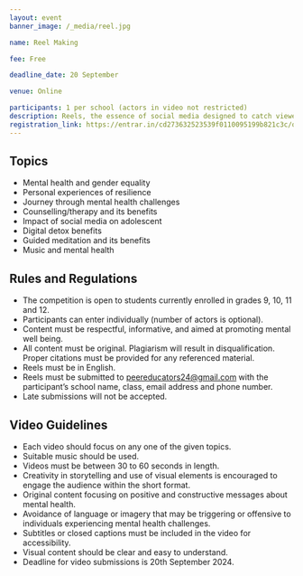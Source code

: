 ```yaml
---
layout: event
banner_image: /_media/reel.jpg

name: Reel Making

fee: Free

deadline_date: 20 September

venue: Online

participants: 1 per school (actors in video not restricted)
description: Reels, the essence of social media designed to catch viewer's attention. Contestants are to blend creativity, storytelling, and technology to share information in a dynamic, easily digestible format. Tension is building as judges eliminate reels, it better not be yours! This competition focuses on mental health and well being. Show the world what you are capable of creatively and show the world their mental health matters.
registration_link: https://entrar.in/cd273632523539f0110095199b821c3c/onlineRegistrationConclave/3
---
```


## Topics
- Mental health and gender equality
- Personal experiences of resilience 
- Journey through mental health challenges
- Counselling/therapy and its benefits
- Impact of social media on adolescent
- Digital detox benefits
- Guided meditation and its benefits
- Music and mental health

## Rules and Regulations
- The competition is open to students currently enrolled in grades 9, 10, 11 and 12.
- Participants can enter individually (number of actors is optional).
- Content must be respectful, informative, and aimed at promoting mental well being.
- All content must be original. Plagiarism will result in disqualification. Proper citations must be provided for any referenced material.
- Reels must be in English. 
- Reels must be submitted to peereducators24@gmail.com with the participant’s school name, class, email address and phone number.
- Late submissions will not be accepted.


## Video Guidelines
- Each video should focus on any one of the given topics.
- Suitable music should be used.
- Videos must be between 30 to 60 seconds in length.
- Creativity in storytelling and use of visual elements is encouraged to engage the audience within the short format.
- Original content focusing on positive and constructive messages about mental health.
- Avoidance of language or imagery that may be triggering or offensive to individuals experiencing mental health challenges.
- Subtitles or closed captions must be included in the video for accessibility.
- Visual content should be clear and easy to understand.
- Deadline for video submissions is 20th September 2024.